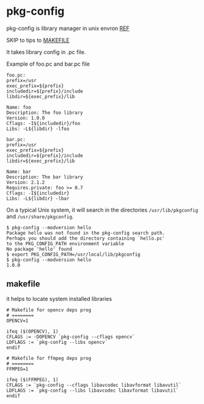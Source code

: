 # pkg-config

pkg-config is library manager in unix envron [REF](https://people.freedesktop.org/~dbn/pkg-config-guide.html)

SKIP to tips to [MAKEFILE](#makefile)

It takes library config in .pc file.

Example of foo.pc and bar.pc file  
```
foo.pc:
prefix=/usr
exec_prefix=${prefix}
includedir=${prefix}/include
libdir=${exec_prefix}/lib

Name: foo
Description: The foo library
Version: 1.0.0
Cflags: -I${includedir}/foo
Libs: -L${libdir} -lfoo

bar.pc:
prefix=/usr
exec_prefix=${prefix}
includedir=${prefix}/include
libdir=${exec_prefix}/lib

Name: bar
Description: The bar library
Version: 2.1.2
Requires.private: foo >= 0.7
Cflags: -I${includedir}
Libs: -L${libdir} -lbar
```

On a typical Unix system, it will search in the directories `/usr/lib/pkgconfig` and `/usr/share/pkgconfig`.  

```
$ pkg-config --modversion hello
Package hello was not found in the pkg-config search path.
Perhaps you should add the directory containing `hello.pc'
to the PKG_CONFIG_PATH environment variable
No package 'hello' found
$ export PKG_CONFIG_PATH=/usr/local/lib/pkgconfig
$ pkg-config --modversion hello
1.0.0
```

## makefile

it helps to locate system installed libraries

```
# Makefile for opencv deps prog
# ========
OPENCV=1

ifeq ($(OPENCV), 1)
CFLAGS := -DOPENCV `pkg-config --cflags opencv`
LDFLAGS := `pkg-config --libs opencv`
endif
```

```
# Makefile for ffmpeg deps prog
# ========
FFMPEG=1

ifeq ($(FFMPEG), 1)
CFLAGS := `pkg-config --cflags libavcodec libavformat libavutil`
LDFLAGS := `pkg-config --libs libavcodec libavformat libavutil`
endif
```



